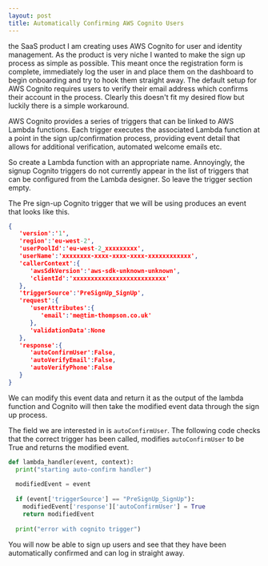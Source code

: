 ```yaml
---
layout: post
title: Automatically Confirming AWS Cognito Users
---
```


the SaaS product I am creating uses AWS Cognito for user and identity management. As the product is very niche I wanted to make the sign up process as simple as possible. This meant once the registration form is complete, immediately log the user in and place them on the dashboard to begin onboarding and try to hook them straight away. The default setup for AWS Cognito requires users to verify their email address which confirms their account in the process. Clearly this doesn't fit my desired flow but luckily there is a simple workaround.

AWS Cognito provides a series of triggers that can be linked to AWS Lambda functions. Each trigger executes the associated Lambda function at a point in the sign up/confirmation process, providing event detail that allows for additional verification, automated welcome emails etc.

So create a Lambda function with an appropriate name. Annoyingly, the signup Cognito triggers do not currently appear in the list of triggers that can be configured from the Lambda designer. So leave the trigger section empty.

The Pre sign-up Cognito trigger that we will be using produces an event that looks like this.

```json
{
   'version':'1',
   'region':'eu-west-2',
   'userPoolId':'eu-west-2_xxxxxxxxx',
   'userName':'xxxxxxxx-xxxx-xxxx-xxxx-xxxxxxxxxxxx',
   'callerContext':{
      'awsSdkVersion':'aws-sdk-unknown-unknown',
      'clientId':'xxxxxxxxxxxxxxxxxxxxxxxxxx'
   },
   'triggerSource':'PreSignUp_SignUp',
   'request':{
      'userAttributes':{
         'email':'me@tim-thompson.co.uk'
      },
      'validationData':None
   },
   'response':{
      'autoConfirmUser':False,
      'autoVerifyEmail':False,
      'autoVerifyPhone':False
   }
}
```

We can modify this event data and return it as the output of the lambda function and Cognito will then take the modified event data through the sign up process.

The field we are interested in is `autoConfirmUser`. The following code checks that the correct trigger has been called, modifies `autoConfirmUser` to be True and returns the modified event.

```python
def lambda_handler(event, context):
  print("starting auto-confirm handler")
  
  modifiedEvent = event
  
  if (event['triggerSource'] == "PreSignUp_SignUp"):
    modifiedEvent['response']['autoConfirmUser'] = True
    return modifiedEvent
  
  print("error with cognito trigger")
```

You will now be able to sign up users and see that they have been automatically confirmed and can log in straight away.